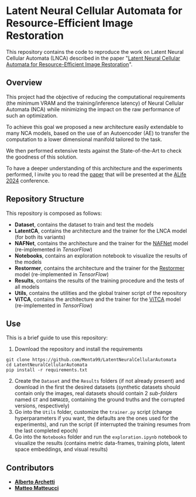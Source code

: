 # Latent Neural Cellular Automata for Resource-Efficient Image Restoration
This repository contains the code to reproduce the work on Latent Neural Cellular Automata (LNCA) described in the paper "[Latent Neural Cellular Automata for Resource-Efficient Image Restoration](https://scholar.google.com/citations?view_op=view_citation&hl=it&user=--kj4bcAAAAJ&sortby=pubdate&citation_for_view=--kj4bcAAAAJ:eQOLeE2rZwMC)".

## Overview
This project had the objective of reducing the computational requirements (the minimum VRAM and the training/inference latency) of Neural Cellular Automata (NCA) while minimizing the impact on the raw performance of such an optimization.

To achieve this goal we proposed a new architecture easily extendable to many NCA models, based on the use of an Autoencoder (AE) to transfer the computation to a lower dimensional manifold tailored to the task.

We then performed extensive tests against the State-of-the-Art to check the goodness of this solution.

To have a deeper understanding of this architecture and the experiments performed, I invite you to read the [paper](https://scholar.google.com/citations?view_op=view_citation&hl=it&user=--kj4bcAAAAJ&sortby=pubdate&citation_for_view=--kj4bcAAAAJ:eQOLeE2rZwMC) that will be presented at the [ALife 2024](https://2024.alife.org/) conference.

## Repository Structure
This repository is composed as follows:
* **Dataset**, contains the dataset to train and test the models
* **LatentCA**, contains the architecture and the trainer for the LNCA model (for both its variants)
* **NAFNet**, contains the architecture and the trainer for the [NAFNet](https://arxiv.org/abs/2204.04676) model (re-implemented in *TensorFlow*)
* **Notebooks**, contains an exploration notebook to visualize the results of the models
* **Restormer**, contains the architecture and the trainer for the [Restormer](https://arxiv.org/abs/2111.09881) model (re-implemented in *TensorFlow*)
* **Results**, contains the results of the training procedure and the tests of all models
* **Utils**, contains the utilities and the global trainer script of the repository
* **ViTCA**, contains the architecture and the trainer for the [ViTCA](https://arxiv.org/abs/2211.01233) model (re-implemented in *TensorFlow*)

## Use
This is a brief guide to use this repository:
1. Download the repository and install the requirements
```
git clone https://github.com/Menta99/LatentNeuralCellularAutomata
cd LatentNeuralCellularAutomata
pip install -r requirements.txt
```
2. Create the ```Dataset``` and the ```Results``` folders (if not already present) and download in the first the desired datasets (synthetic datasets should contain only the images, real datasets should contain 2 *sub-folders* named ```GT``` and ```DAMAGED```, containing the ground truths and the corrupted versions, respectively) 
3. Go into the ```Utils``` folder, customize the ```trainer.py``` script (change hyperparameters if you want, the defaults are the ones used for the experiments), and run the script (if interrupted the training resumes from the last completed epoch)
4. Go into the ```Notebooks``` folder and run the ```exploration.ipynb``` notebook to visualize the results (contains metric data-frames, training plots, latent space embeddings, and visual results)

## Contributors
* **[Alberto Archetti](https://scholar.google.com/citations?user=--kj4bcAAAAJ&hl=it&oi=ao)**
* **[Matteo Matteucci](https://scholar.google.com/citations?user=PdbEg5YAAAAJ&hl=it&oi=ao)**
